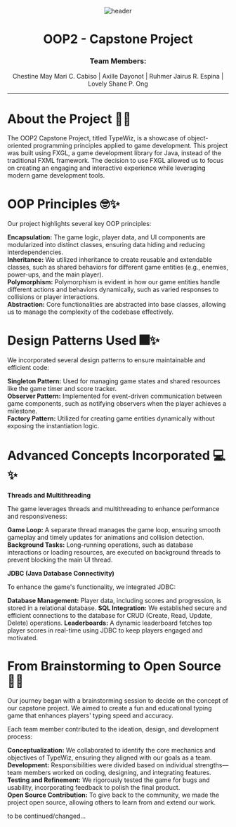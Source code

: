 <div align="center">
  
  ![header](https://github.com/user-attachments/assets/b8695295-c3da-4a86-9a07-5cce7052490d)
  
</div>
<div align="center">
  
# OOP2 - Capstone Project

</div>

<div align="center">
  
<h3>
Team Members:
</h3>

<p>
Chestine May Mari C. Cabiso |
Axille Dayonot |
Ruhmer Jairus R. Espina |
Lovely Shane P. Ong
</p>

</div>

---

# About the Project 💜✨

The OOP2 Capstone Project, titled TypeWiz, is a showcase of object-oriented programming principles applied to game development. This project was built using FXGL, a game development library for Java, instead of the traditional FXML framework. The decision to use FXGL allowed us to focus on creating an engaging and interactive experience while leveraging modern game development tools.

# OOP Principles 🤓✨

Our project highlights several key OOP principles:<br>

**Encapsulation:** The game logic, player data, and UI components are modularized into distinct classes, ensuring data hiding and reducing interdependencies.<br>
**Inheritance:** We utilized inheritance to create reusable and extendable classes, such as shared behaviors for different game entities (e.g., enemies, power-ups, and the main player).<br>
**Polymorphism:** Polymorphism is evident in how our game entities handle different actions and behaviors dynamically, such as varied responses to collisions or player interactions.<br>
**Abstraction:** Core functionalities are abstracted into base classes, allowing us to manage the complexity of the codebase effectively.<br>

# Design Patterns Used 🎆✨

We incorporated several design patterns to ensure maintainable and efficient code:<br>

**Singleton Pattern:** Used for managing game states and shared resources like the game timer and score tracker.<br>
**Observer Pattern:** Implemented for event-driven communication between game components, such as notifying observers when the player achieves a milestone.<br>
**Factory Pattern:** Utilized for creating game entities dynamically without exposing the instantiation logic.<br>

# Advanced Concepts Incorporated 💻✨
**Threads and Multithreading** <br>

The game leverages threads and multithreading to enhance performance and responsiveness:<br>

**Game Loop:** A separate thread manages the game loop, ensuring smooth gameplay and timely updates for animations and collision detection.
**Background Tasks:** Long-running operations, such as database interactions or loading resources, are executed on background threads to prevent blocking the main UI thread.

**JDBC (Java Database Connectivity)** <br>

To enhance the game's functionality, we integrated JDBC:<br>

**Database Management:** Player data, including scores and progression, is stored in a relational database.
**SQL Integration:** We established secure and efficient connections to the database for CRUD (Create, Read, Update, Delete) operations.
**Leaderboards:** A dynamic leaderboard fetches top player scores in real-time using JDBC to keep players engaged and motivated.

# From Brainstorming to Open Source 🔮✨

Our journey began with a brainstorming session to decide on the concept of our capstone project. We aimed to create a fun and educational typing game that enhances players' typing speed and accuracy.<br>

Each team member contributed to the ideation, design, and development process:<br>

**Conceptualization:** We collaborated to identify the core mechanics and objectives of TypeWiz, ensuring they aligned with our goals as a team. <br>
**Development:** Responsibilities were divided based on individual strengths—team members worked on coding, designing, and integrating features. <br>
**Testing and Refinement:** We rigorously tested the game for bugs and usability, incorporating feedback to polish the final product.<br>
**Open Source Contribution:** To give back to the community, we made the project open source, allowing others to learn from and extend our work.




to be continued/changed...













